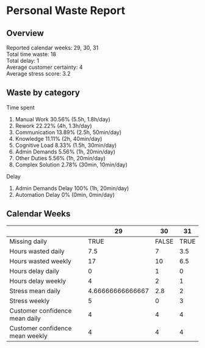 # Personal Waste Report

## Overview

Reported calendar weeks: 29, 30, 31  
Total time waste: 18  
Total delay: 1  
Average customer certainty: 4  
Average stress score: 3.2  

## Waste by category

Time spent
  1. Manual Work 30.56% (5.5h, 1.8h/day)
  2. Rework 22.22% (4h, 1.3h/day)
  3. Communication 13.89% (2.5h, 50min/day)
  4. Knowledge 11.11% (2h, 40min/day)
  5. Cognitive Load 8.33% (1.5h, 30min/day)
  6. Admin Demands 5.56% (1h, 20min/day)
  7. Other Duties 5.56% (1h, 20min/day)
  8. Complex Solution 2.78% (30min, 10min/day)

Delay
  1. Admin Demands Delay 100% (1h, 20min/day)
  2. Automation Delay 0% (0min, 0min/day)

## Calendar Weeks

|  | 29 | 30 | 31 | 
|---|---|---|---|
| Missing daily | TRUE | FALSE | TRUE | 
| Hours wasted daily | 7.5 | 7 | 3.5 | 
| Hours wasted weekly | 17 | 10 | 6.5 | 
| Hours delay daily | 0 | 1 | 0 | 
| Hours delay weekly | 4 | 2 | 1 | 
| Stress mean daily | 4.66666666666667 | 2.8 | 2 | 
| Stress weekly | 5 | 0 | 3 | 
| Customer confidence mean daily | 4 | 4 | 4 | 
| Customer confidence mean weekly | 4 | 4 | 4 | 
